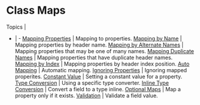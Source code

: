 # Class Maps

Topics | &nbsp;
- | -
[Mapping Properties](/examples/configuration/class-maps/mapping-properties) | Mapping to properties.
[Mapping by Name](/examples/configuration/class-maps/mapping-by-name) | Mapping properties by header name.
[Mapping by Alternate Names](/examples/configuration/class-maps/mapping-by-alternate-names) | Mapping properties that may be one of many names.
[Mapping Duplicate Names](/examples/configuration/class-maps/mapping-duplicate-names) | Mapping properties that have duplicate header names.
[Mapping by Index](/examples/configuration/class-maps/mapping-by-index) | Mapping properties by header index position.
[Auto Mapping](/examples/configuration/class-maps/auto-mapping) | Automatic mapping.
[Ignoring Properties](/examples/configuration/class-maps/ignoring-properties) | Ignoring mapped properites.
[Constant Value](/examples/configuration/class-maps/constant-value) | Setting a constant value for a property.
[Type Conversion](/examples/configuration/class-maps/type-conversion) | Using a specific type converter.
[Inline Type Conversion](/examples/configuration/class-maps/inline-type-conversion) | Convert a field to a type inline.
[Optional Maps](/examples/configuration/class-maps/optional-maps) | Map a property only if it exists.
[Validation](/examples/configuration/class-maps/validation) | Validate a field value.
